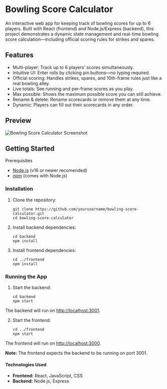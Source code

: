 # Bowling Score Calculator

An interactive web app for keeping track of bowling scores for up to 6 players. Built with React (frontend) and Node.js/Express (backend), this project demonstrates a dynamic state management and real-time bowling score calculation—including official scoring rules for strikes and spares.

## Features
* Multi-player: Track up to 6 players’ scores simultaneously.
* Intuitive UI: Enter rolls by clicking pin buttons—no typing required.
* Official scoring: Handles strikes, spares, and 10th-frame rules just like a real bowling alley.
* Live totals: See running and per-frame scores as you play.
* Max possible: Shows the maximum possible score you can still achieve.
* Rename & delete: Rename scorecards or remove them at any time.
* Dynamic: Players can fill out their scorecards in any order.

## Preview

![Bowling Score Calculator Screenshot](./screenshotApp.PNG)

## Getting Started
Prerequisites
* [Node.js](https://nodejs.org/en) (v16 or newer recomended)
* [npm](https://www.npmjs.com/) (comes with Node.js)

### Installation

1. Clone the repository:
   ```
   git clone https://github.com/yourusername/bowling-score-calculator.git
   cd bowling-score-calculator
   ```

3. Install backend dependencies:
   ```
   cd backend
   npm install
   ```
   
4. Install frontend dependencies:
   ```
   cd ../frontend
   npm install
   ```
   
### Running the App

1. Start the backend:
   ```
   cd backend
   npm start
   ```

The backend will run on [http://localhost:3001](http://localhost:3001).

2. Start the frontend:
   ```
   cd ../frontend
   npm start
   ```

The frontend will run on [http://localhost:3000](http://localhost:3000).

**Note:** The frontend expects the backend to be running on port 3001.

#### Technologies Used
* **Frontend:** React, JavaScript, CSS
* **Backend:** Node.js, Express
